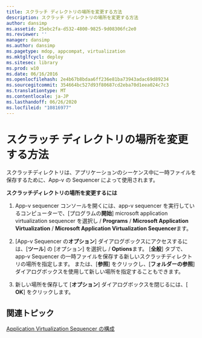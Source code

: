 ```yaml
---
title: スクラッチ ディレクトリの場所を変更する方法
description: スクラッチ ディレクトリの場所を変更する方法
author: dansimp
ms.assetid: 25ebc2fa-d532-4800-9825-9d08306fc2e0
ms.reviewer: ''
manager: dansimp
ms.author: dansimp
ms.pagetype: mdop, appcompat, virtualization
ms.mktglfcycl: deploy
ms.sitesec: library
ms.prod: w10
ms.date: 06/16/2016
ms.openlocfilehash: 2e4b67b8bdaa6ff236e81ba73943adac69d89234
ms.sourcegitcommit: 354664bc527d93f80687cd2eba70d1eea024c7c3
ms.translationtype: MT
ms.contentlocale: ja-JP
ms.lasthandoff: 06/26/2020
ms.locfileid: "10816977"
---
```

# スクラッチ ディレクトリの場所を変更する方法


スクラッチディレクトリは、アプリケーションのシーケンス中に一時ファイルを保存するために、App-v の Sequencer によって使用されます。

**スクラッチディレクトリの場所を変更するには**

1.  App-v sequencer コンソールを開くには、app-v sequencer を実行しているコンピューターで、[プログラムの**開始**] microsoft application virtualization sequencer を選択し  /  **Programs**  /  **Microsoft Application Virtualization**  /  **Microsoft Application Virtualization Sequencer**ます。

2.  [App-v Sequencer の**オプション**] ダイアログボックスにアクセスするには、[**ツール**] の [オプション] を選択し  /  **Options**ます。 [**全般**] タブで、app-v Sequencer の一時ファイルを保存する新しいスクラッチディレクトリの場所を指定します。 または、[**参照**] をクリックし、[**フォルダーの参照**] ダイアログボックスを使用して新しい場所を指定することもできます。

3.  新しい場所を保存して [**オプション**] ダイアログボックスを閉じるには、[ **OK**] をクリックします。

## 関連トピック


[Application Virtualization Sequencer の構成](configuring-the-application-virtualization-sequencer.md)

 

 





